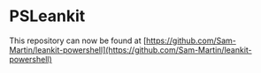# PSLeankit
This repository can now be found at [https://github.com/Sam-Martin/leankit-powershell](https://github.com/Sam-Martin/leankit-powershell)
